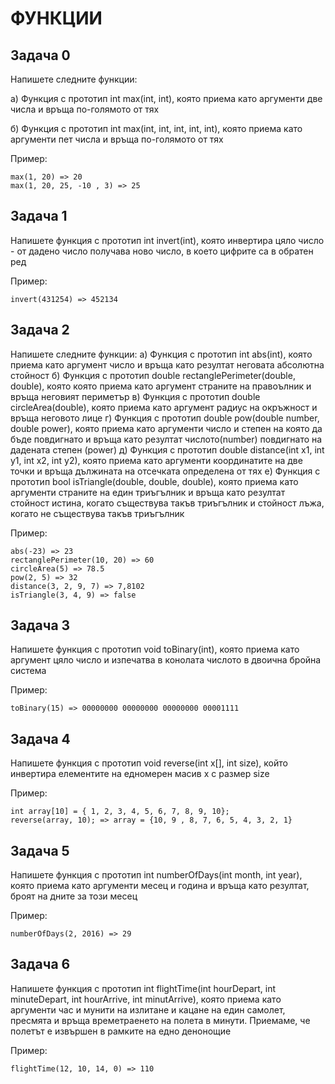 
# ФУНКЦИИ
Задача 0
---
Напишете следните функции:

а) Функция с прототип int max(int, int), която
   приема като аргументи две числа и връща по-голямото от тях

б) Функция с прототип int max(int, int, int, int, int), която
   приема като аргументи пет числа и връща по-голямото от тях

Пример:

```
max(1, 20) => 20
max(1, 20, 25, -10 , 3) => 25
```

Задача 1
---
Напишете функция с прототип int invert(int), която инвертира цяло число - от дадено число получава ново число, в което цифрите са в обратен ред

Пример:

```
invert(431254) => 452134
```

Задача 2 
---
Напишете следните функции:
    a) Функция с прототип int abs(int), която приема като аргумент число
       и връща като резултат неговата абсолютна стойност
    б) Функция с прототип double rectanglePerimeter(double, double), която
       която приема като аргумент страните на правоълник и връща неговият периметър
    в) Функция с прототип double circleArea(double), която приема като аргумент
       радиус на окръжност и връща неговото лице
    г) Функция с прототип double pow(double number, double power), която приема
       като аргументи число и степен на която да бъде повдигнато и връща като
       резултат числото(number) повдигнато на дадената степен (power)
    д) Функция с прототип double distance(int x1, int y1, int x2, int y2), която приема
       като аргументи координатите на две точки и връща дължината на отсечката определена от тях
    е) Функция с прототип bool isTriangle(double, double, double), която приема като аргументи
       страните на един триъгълник и връща като резултат стойност истина, когато съществува такъв
       триъгълник и стойност лъжа, когато не съществува такъв триъгълник
	   
Пример:

```
abs(-23) => 23
rectanglePerimeter(10, 20) => 60
circleArea(5) => 78.5
pow(2, 5) => 32
distance(3, 2, 9, 7) => 7,8102
isTriangle(3, 4, 9) => false
```

Задача 3 
---
Напишете функция с прототип void toBinary(int), която приема като аргумент цяло число и изпечатва в конолата числото в двоична бройна система

Пример:
```
toBinary(15) => 00000000 00000000 00000000 00001111
```

Задача 4 
---
Напишете функция с прототип void reverse(int x[], int size), който инвертира елементите на едномерен масив x с размер size
   
Пример:

```
int array[10] = { 1, 2, 3, 4, 5, 6, 7, 8, 9, 10};
reverse(array, 10); => array = {10, 9 , 8, 7, 6, 5, 4, 3, 2, 1}
```

Задача 5 
---
Напишете функция с прототип int numberOfDays(int month, int year), която приема като аргументи месец и година и връща като резултат, броят на дните за този месец
   
Пример:

```
numberOfDays(2, 2016) => 29
```

Задача 6 
---
Напишете функция с прототип int flightTime(int hourDepart, int minuteDepart, int hourArrive, int minutArrive), която приема като
аргументи час и мунити на излитане и кацане на един самолет, пресмята и връща времетраенето на полета
в минути. Приемаме, че полетът е извършен в рамките на едно денонощие
   
Пример:

```
flightTime(12, 10, 14, 0) => 110
```
